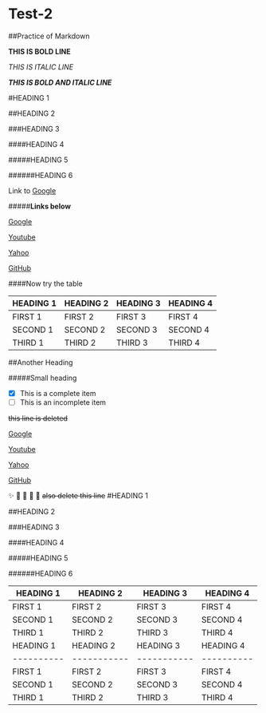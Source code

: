 

# Test-2
##Practice of Markdown

**THIS IS BOLD LINE**

*THIS IS ITALIC LINE*
 
***THIS IS BOLD AND ITALIC LINE***

#HEADING 1

##HEADING 2

###HEADING 3

####HEADING 4

#####HEADING 5

######HEADING 6

Link to [Google](www.google.com)

#####**Links below**

[Google][1]

[Youtube][2]

[Yahoo][3]

[GitHub][4]

[1]: http//:www.google.com/
[2]: http//:www.youtube.com/
[3]: http//:www.yahoo.com/
[4]: http//:www.github.com/

####Now try the table

HEADING 1 | HEADING 2 | HEADING 3 | HEADING 4
----------|-----------|-----------|----------
FIRST 1   | FIRST 2   | FIRST 3   | FIRST 4
SECOND 1| SECOND 2 | SECOND 3 | SECOND 4
THIRD 1|THIRD 2|THIRD 3|THIRD 4

##Another Heading

#####Small heading

- [x] This is a complete item
- [ ] This is an incomplete item

<del>this line is deleted</del>

[Google][1]

[Youtube][2]

[Yahoo][3]

[GitHub][4]

[1]: http//:www.google.com/
[2]: http//:www.youtube.com/
[3]: http//:www.yahoo.com/
[4]: http//:www.github.com/

:sparkles:
:camel:
:tada:
:rocket:
:monkey:
<del>also delete this line</del>
#HEADING 1

##HEADING 2

###HEADING 3

####HEADING 4

#####HEADING 5

######HEADING 6

HEADING 1 | HEADING 2 | HEADING 3 | HEADING 4
----------|-----------|-----------|----------
FIRST 1   | FIRST 2   | FIRST 3   | FIRST 4
SECOND 1| SECOND 2 | SECOND 3 | SECOND 4
THIRD 1|THIRD 2|THIRD 3|THIRD 4
HEADING 1 | HEADING 2 | HEADING 3 | HEADING 4
----------|-----------|-----------|----------
FIRST 1   | FIRST 2   | FIRST 3   | FIRST 4
SECOND 1| SECOND 2 | SECOND 3 | SECOND 4
THIRD 1|THIRD 2|THIRD 3|THIRD 4
